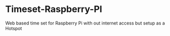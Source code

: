 # Timeset-Raspberry-PI
Web based time set for Raspberry Pi with out internet access but setup as a Hotspot 
